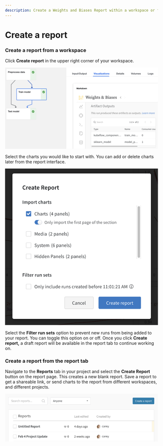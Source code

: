 ```yaml
---
description: Create a Weights and Biases Report within a workspace or from the report tab.
---
```


# Create a report

### Create a report from a workspace <a href="#1.-create-a-report-from-a-workspace" id="1.-create-a-report-from-a-workspace"></a>

Click **Create report** in the upper right corner of your workspace.

![](<../../.gitbook/assets/image (176).png>)

Select the charts you would like to start with. You can add or delete charts later from the report interface.

![](<../../.gitbook/assets/Screen Shot 2021-11-17 at 11.01.32 AM.png>)

Select the **Filter run sets** option to prevent new runs from being added to your report. You can toggle this option on or off. Once you click **Create report,** a draft report will be available in the report tab to continue working on.

### Create a report from the report tab‌ <a href="#2.-from-the-report-page" id="2.-from-the-report-page"></a>

Navigate to the **Reports** tab in your project and select the **Create Report** button on the report page. This creates a new blank report. Save a report to get a shareable link, or send charts to the report from different workspaces, and different projects.

![](<../../.gitbook/assets/image (180).png>)

